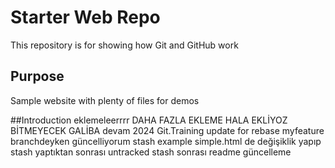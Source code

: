 # Starter Web Repo

This repository is for showing how Git and GitHub work

## Purpose

Sample website with plenty of files for demos

##Introduction
eklemeleerrrr
DAHA FAZLA EKLEME
HALA EKLİYOZ
BİTMEYECEK GALİBA
devam
2024 Git.Training
update for rebase
myfeature branchdeyken güncelliyorum
stash example simple.html de değişiklik yapıp stash yaptıktan sonrası
untracked stash sonrası readme güncelleme
